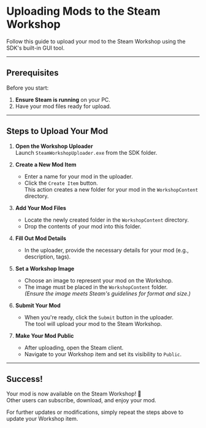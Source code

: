 # Uploading Mods to the Steam Workshop

Follow this guide to upload your mod to the Steam Workshop using the SDK's built-in GUI tool.

---

## Prerequisites
Before you start:
1. **Ensure Steam is running** on your PC.
2. Have your mod files ready for upload.

---

## Steps to Upload Your Mod

1. **Open the Workshop Uploader**  
   Launch `SteamWorkshopUploader.exe` from the SDK folder.

2. **Create a New Mod Item**  
   - Enter a name for your mod in the uploader.
   - Click the `Create Item` button.  
     This action creates a new folder for your mod in the `WorkshopContent` directory.

3. **Add Your Mod Files**  
   - Locate the newly created folder in the `WorkshopContent` directory.
   - Drop the contents of your mod into this folder.

4. **Fill Out Mod Details**  
   - In the uploader, provide the necessary details for your mod (e.g., description, tags).

5. **Set a Workshop Image**  
   - Choose an image to represent your mod on the Workshop.
   - The image must be placed in the `WorkshopContent` folder.  
     *(Ensure the image meets Steam's guidelines for format and size.)*

6. **Submit Your Mod**  
   - When you're ready, click the `Submit` button in the uploader.  
     The tool will upload your mod to the Steam Workshop.

7. **Make Your Mod Public**  
   - After uploading, open the Steam client.  
   - Navigate to your Workshop item and set its visibility to `Public`.

---

## Success!

Your mod is now available on the Steam Workshop! 🎉  
Other users can subscribe, download, and enjoy your mod.

For further updates or modifications, simply repeat the steps above to update your Workshop item.
